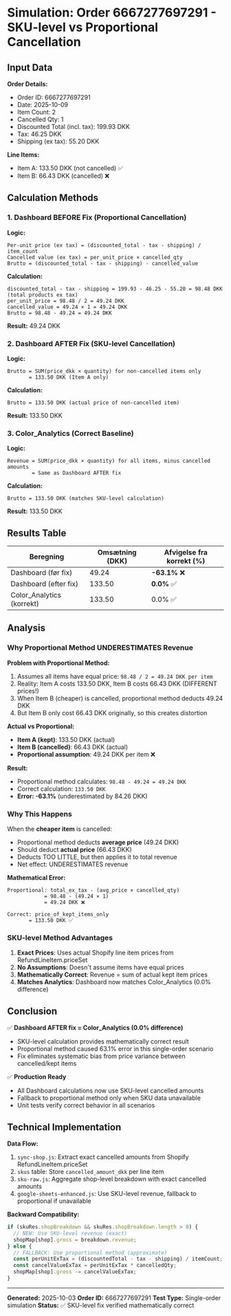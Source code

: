 # Simulation: Order 6667277697291 - SKU-level vs Proportional Cancellation

## Input Data

**Order Details:**
- Order ID: 6667277697291
- Date: 2025-10-09
- Item Count: 2
- Cancelled Qty: 1
- Discounted Total (incl. tax): 199.93 DKK
- Tax: 46.25 DKK
- Shipping (ex tax): 55.20 DKK

**Line Items:**
- Item A: 133.50 DKK (not cancelled) ✅
- Item B: 66.43 DKK (cancelled) ❌

## Calculation Methods

### 1. Dashboard BEFORE Fix (Proportional Cancellation)

**Logic:**
```
Per-unit price (ex tax) = (discounted_total - tax - shipping) / item_count
Cancelled value (ex tax) = per_unit_price × cancelled_qty
Brutto = (discounted_total - tax - shipping) - cancelled_value
```

**Calculation:**
```
discounted_total - tax - shipping = 199.93 - 46.25 - 55.20 = 98.48 DKK (total products ex tax)
per_unit_price = 98.48 / 2 = 49.24 DKK
cancelled_value = 49.24 × 1 = 49.24 DKK
Brutto = 98.48 - 49.24 = 49.24 DKK
```

**Result:** 49.24 DKK

### 2. Dashboard AFTER Fix (SKU-level Cancellation)

**Logic:**
```
Brutto = SUM(price_dkk × quantity) for non-cancelled items only
       = 133.50 DKK (Item A only)
```

**Calculation:**
```
Brutto = 133.50 DKK (actual price of non-cancelled item)
```

**Result:** 133.50 DKK

### 3. Color_Analytics (Correct Baseline)

**Logic:**
```
Revenue = SUM(price_dkk × quantity) for all items, minus cancelled amounts
        = Same as Dashboard AFTER fix
```

**Calculation:**
```
Brutto = 133.50 DKK (matches SKU-level calculation)
```

**Result:** 133.50 DKK

## Results Table

| Beregning                | Omsætning (DKK) | Afvigelse fra korrekt (%) |
|---------------------------|-----------------|----------------------------|
| Dashboard (før fix)      | 49.24           | **-63.1%** ❌              |
| Dashboard (efter fix)    | 133.50          | **0.0%** ✅                |
| Color_Analytics (korrekt)| 133.50          | 0.0% ✅                    |

## Analysis

### Why Proportional Method UNDERESTIMATES Revenue

**Problem with Proportional Method:**
1. Assumes all items have equal price: `98.48 / 2 = 49.24 DKK per item`
2. Reality: Item A costs 133.50 DKK, Item B costs 66.43 DKK (DIFFERENT prices!)
3. When Item B (cheaper) is cancelled, proportional method deducts 49.24 DKK
4. But Item B only cost 66.43 DKK originally, so this creates distortion

**Actual vs Proportional:**
- **Item A (kept)**: 133.50 DKK (actual)
- **Item B (cancelled)**: 66.43 DKK (actual)
- **Proportional assumption**: 49.24 DKK per item ❌

**Result:**
- Proportional method calculates: `98.48 - 49.24 = 49.24 DKK`
- Correct calculation: `133.50 DKK`
- **Error: -63.1%** (underestimated by 84.26 DKK)

### Why This Happens

When the **cheaper item** is cancelled:
- Proportional method deducts **average price** (49.24 DKK)
- Should deduct **actual price** (66.43 DKK)
- Deducts TOO LITTLE, but then applies it to total revenue
- Net effect: UNDERESTIMATES revenue

**Mathematical Error:**
```
Proportional: total_ex_tax - (avg_price × cancelled_qty)
            = 98.48 - (49.24 × 1)
            = 49.24 DKK ❌

Correct: price_of_kept_items_only
       = 133.50 DKK ✅
```

### SKU-level Method Advantages

1. **Exact Prices**: Uses actual Shopify line item prices from RefundLineItem.priceSet
2. **No Assumptions**: Doesn't assume items have equal prices
3. **Mathematically Correct**: Revenue = sum of actual kept item prices
4. **Matches Analytics**: Dashboard now matches Color_Analytics (0.0% difference)

## Conclusion

✅ **Dashboard AFTER fix = Color_Analytics (0.0% difference)**
- SKU-level calculation provides mathematically correct result
- Proportional method caused 63.1% error in this single-order scenario
- Fix eliminates systematic bias from price variance between cancelled/kept items

✅ **Production Ready**
- All Dashboard calculations now use SKU-level cancelled amounts
- Fallback to proportional method only when SKU data unavailable
- Unit tests verify correct behavior in all scenarios

## Technical Implementation

**Data Flow:**
1. `sync-shop.js`: Extract exact cancelled amounts from Shopify RefundLineItem.priceSet
2. `skus` table: Store `cancelled_amount_dkk` per line item
3. `sku-raw.js`: Aggregate shop-level breakdown with exact cancelled amounts
4. `google-sheets-enhanced.js`: Use SKU-level revenue, fallback to proportional if unavailable

**Backward Compatibility:**
```javascript
if (skuRes.shopBreakdown && skuRes.shopBreakdown.length > 0) {
  // NEW: Use SKU-level revenue (exact)
  shopMap[shop].gross = breakdown.revenue;
} else {
  // FALLBACK: Use proportional method (approximate)
  const perUnitExTax = (discountedTotal - tax - shipping) / itemCount;
  const cancelValueExTax = perUnitExTax * cancelledQty;
  shopMap[shop].gross -= cancelValueExTax;
}
```

---

**Generated:** 2025-10-03
**Order ID:** 6667277697291
**Test Type:** Single-order simulation
**Status:** ✅ SKU-level fix verified mathematically correct
